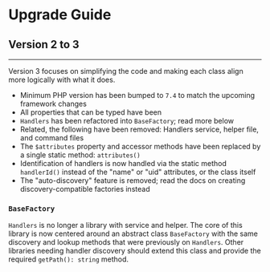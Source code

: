 # Upgrade Guide

## Version 2 to 3
***

Version 3 focuses on simplifying the code and making each class align more logically with what it does.

* Minimum PHP version has been bumped to `7.4` to match the upcoming framework changes
* All properties that can be typed have been
* `Handlers` has been refactored into `BaseFactory`; read more below
* Related, the following have been removed: Handlers service, helper file, and command files
* The `$attributes` property and accessor methods have been replaced by a single static method: `attributes()`
* Identification of handlers is now handled via the static method `handlerId()` instead of the "name" or "uid" attributes, or the class itself
* The "auto-discovery" feature is removed; read the docs on creating discovery-compatible factories instead

### `BaseFactory`

`Handlers` is no longer a library with service and helper. The core of this library is now
centered around an abstract class `BaseFactory` with the same discovery and lookup methods
that were previously on `Handlers`. Other libraries needing handler discovery should extend
this class and provide the required `getPath(): string` method.
